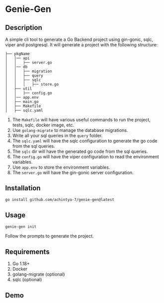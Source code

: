 # Genie-Gen
## Description
A simple cli tool to generate a Go Backend project using gin-gonic, sqlc, viper and postgresql.
It will generate a project with the following structure:
```
├── pkgName
│   │── api
│   │   ├── server.go
│   │── db
│   │   ├── migration
│   │   ├── query
│   │   ├── sqlc
│   │   │   ├── store.go 
│   ├── util
│   │   ├── config.go
│   │── app.env
│   ├── main.go
│   ├── Makefile
│   ├── sqlc.yaml
```
1. The `Makefile` will have various useful commands to run the project, tests, sqlc, docker image, etc.
2. Use `golang-migrate` to manage the database migrations.
3. Write all your sql queries in the `query` folder.
4. The `sqlc.yaml` will have the sqlc configuration to generate the go code from the sql queries.
5. The `sqlc` dir will have the generated go code from the sql queries.
6. The `config.go` will have the viper configuration to read the environment variables.
7. Use `app.env` to store the environment variables.
8. The `server.go` will have the gin-gonic server configuration.


## Installation
```bash
go install github.com/achintya-7/genie-gen@latest
```

## Usage
```bash
genie-gen init
```
Follow the prompts to generate the project.

## Requirements
1. Go 1.18+
2. Docker
3. golang-migrate (optional)
4. sqlc (optional)

## Demo
